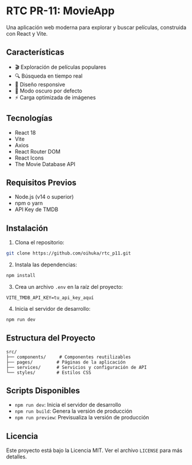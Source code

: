 # RTC PR-11: MovieApp

Una aplicación web moderna para explorar y buscar películas, construida con React y Vite.

## Características

- 🎬 Exploración de películas populares
- 🔍 Búsqueda en tiempo real
- 📱 Diseño responsive
- 🌙 Modo oscuro por defecto
- ⚡ Carga optimizada de imágenes

## Tecnologías

- React 18
- Vite
- Axios
- React Router DOM
- React Icons
- The Movie Database API

## Requisitos Previos

- Node.js (v14 o superior)
- npm o yarn
- API Key de TMDB

## Instalación

1. Clona el repositorio:

```bash
git clone https://github.com/oihuka/rtc_p11.git
```

2. Instala las dependencias:

```bash
npm install
```

3. Crea un archivo `.env` en la raíz del proyecto:

```env
VITE_TMDB_API_KEY=tu_api_key_aquí
```

4. Inicia el servidor de desarrollo:

```bash
npm run dev
```

## Estructura del Proyecto

```
src/
├── components/     # Componentes reutilizables
├── pages/         # Páginas de la aplicación
├── services/      # Servicios y configuración de API
└── styles/        # Estilos CSS
```

## Scripts Disponibles

- `npm run dev`: Inicia el servidor de desarrollo
- `npm run build`: Genera la versión de producción
- `npm run preview`: Previsualiza la versión de producción

## Licencia

Este proyecto está bajo la Licencia MIT. Ver el archivo `LICENSE` para más detalles.
